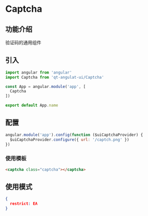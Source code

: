 # Captcha

## 功能介绍
验证码的通用组件

## 引入

```javascript
import angular from 'angular'
import Captcha from 'qt-angulat-ui/Captcha'

const App = angular.module('app', [
  Captcha
])

export default App.name
```

## 配置

```javascript
angular.module('app').config(function ($uiCaptchaProvider) {
  $uiCaptchaProvider.configure({ url: '/captch.png' })
})
```

### 使用模板

```html
<captcha class="captcha"></captcha>
```

## 使用模式

```JSON
{
  restrict: EA
}
```
